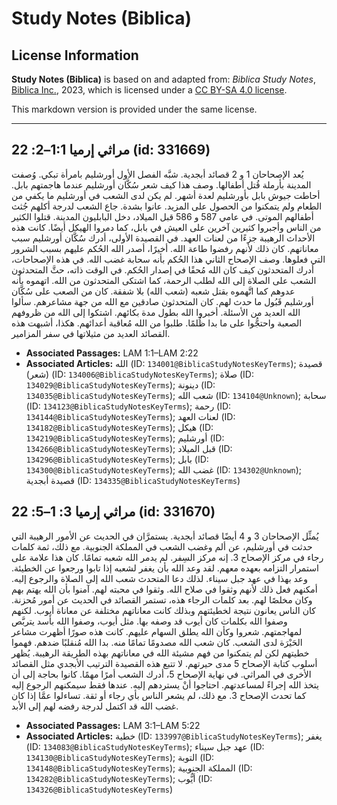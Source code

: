 # Study Notes (Biblica)

## License Information

**Study Notes (Biblica)** is based on and adapted from: _Biblica Study Notes_, [Biblica Inc.](https://www.biblica.com/), 2023, which is licensed under a [CC BY-SA 4.0 license](https://creativecommons.org/licenses/by-sa/4.0/legalcode.en).

This markdown version is provided under the same license.



--------------------------------

## مراثي إرميا 1:1–2: 22 (id: 331669)

يُعد الإصحاحان 1 و 2 قصائد أبجدية. شبَّه الفصل الأول أورشليم بامرأة تبكي. وُصفت المدينة بأرملة قُتل أطفالها. وصف هذا كيف شعر سُكَّان أورشليم عندما هاجمتهم بابل. أحاطت جيوش بابل بأورشليم لعدة أشهر. لم يكن لدى الشعب في أورشليم ما يكفي من الطعام ولم يتمكنوا من الحصول على المزيد. عانوا بشدة. جاع الشعب لدرجة أكلهم جُثث أطفالهم الموتى. في عامي 587 و 586 قبل الميلاد، دخل البابليون المدينة. قتلوا الكثير من الناس وأجبروا كثيرين آخرين على العيش في بابل، كما دمروا الهيكل أيضًا. كانت هذه الأحداث الرهيبة جزءًا من لعنات العهد. في القصيدة الأولى، أدرك سُكَّان أورشليم سبب معاناتهم. كان ذلك لأنهم رفضوا طاعة الله. أخيرًا، أصدر الله الحُكم عليهم بسبب الشرور التي فعلوها. وصف الإصحاح الثاني هذا الحُكم بأنه سحابة غضب الله. في هذه الإصحاحات، أدرك المتحدثون كيف كان الله مُحقًا في إصدار الحُكم. في الوقت ذاته، حثَّ المتحدثون الشعب على الصلاة إلى الله لطلب الرحمة، كما اشتكى المتحدثون من الله. اتهموه بأنه عدوهم كما اتَّهموه بقتل شعبه (شعب الله) بلا شفقة. كان من الصعب على سُكَّان أورشليم قَبُول ما حدث لهم. كان المتحدثون صادقين مع الله من جهة مشاعرهم. سألوا الله العديد من الأسئلة. أخبروا الله بطول مدة بكائهم. اشتكوا إلى الله من ظروفهم الصعبة واحتجُّوا على ما بدا ظُلمًا. طلبوا من الله مُعاقبة أعدائهم. هكذا، أشبهت هذه القصائد العديد من مثيلاتها في سفر المزامير.

* **Associated Passages:** LAM 1:1–LAM 2:22
* **Associated Articles:** الله (ID: `134001@BiblicaStudyNotesKeyTerms`); قصيدة (شعر) (ID: `134006@BiblicaStudyNotesKeyTerms`); صلاة (ID: `134029@BiblicaStudyNotesKeyTerms`); دينونة (ID: `134035@BiblicaStudyNotesKeyTerms`); شعب الله (ID: `134104@Unknown`); سحابة (ID: `134123@BiblicaStudyNotesKeyTerms`); رحمة (ID: `134144@BiblicaStudyNotesKeyTerms`); لعنات العهد (ID: `134182@BiblicaStudyNotesKeyTerms`); هيكل (ID: `134219@BiblicaStudyNotesKeyTerms`); أورشليم (ID: `134266@BiblicaStudyNotesKeyTerms`); قبل الميلاد (ID: `134296@BiblicaStudyNotesKeyTerms`); بابل (ID: `134300@BiblicaStudyNotesKeyTerms`); غضب الله (ID: `134302@Unknown`); قصيدة أبجدية (ID: `134335@BiblicaStudyNotesKeyTerms`)

## مراثي إرميا 3: 1–5: 22 (id: 331670)

يُمثِّل الإصحاحان 3 و 4 أيضًا قصائد أبجدية. يستمرَّان في الحديث عن الأمور الرهيبة التي حدثت في أورشليم، عن ألم وغضب الشعب في المملكة الجنوبية. مع ذلك، ثمة كلمات رجاء في مركز الإصحاح 3\. إنه مركز السِفر. لم يدمر الله شعبه تمامًا. كان هذا علامة على استمرار التزامه بعهده معهم. لقد وعد الله بأن يغفر لشعبه إذا تابوا ورجعوا عن الخطيئة. وعد بهذا في عهد جبل سيناء. لذلك دعا المتحدث شعب الله إلى الصلاة والرجوع إليه. أمكنهم فعل ذلك لأنهم وثقوا في صلاح الله. وثقوا في محبته لهم. آمنوا بأن الله يهتم بهم وكان مخلصًا لهم. بعد كلمات الرجاء هذه، تستمر القصائد في الحديث عن أمور مُحزنة. كان الناس يعانون نتيجة لخطيئتهم وبذلك كانت معاناتهم مختلفة عن معاناة أيوب. لكنهم وصفوا الله بكلمات كان أيوب قد وصفه بها. مثل أيوب، وصفوا الله بأسد يتربَّص لمهاجمتهم. شعروا وكأن الله يطلق السهام عليهم. كانت هذه صورًا أظهرت مشاعر الحَيْرَة لدى الشعب. كان شعب الله مصدومًا تمامًا منه. بدا الله مُنقلبًا ضدهم. فهموا خطيتهم لكن لم يتمكنوا من فهم مشيئة الله في معاناتهم بهذه الطريقة الرهيبة. يُظهر أسلوب كتابة الإصحاح 5 مدى حيرتهم. لا تتبع هذه القصيدة الترتيب الأبجدي مثل القصائد الأخرى في المراثي. في نهاية الإصحاح 5، أدرك الشعب أمرًا مهمًا. كانوا بحاجة إلى أن يتخذ الله إجراءً لمساعدتهم. احتاجوا أنْ يستردهم إليه. عندها فقط سيمكنهم الرجوع إليه كما تحدث الإصحاح 3\. مع ذلك، لم يشعر الناس بأي رجاء أو ثقة. تساءلوا عمَّا إذا كان غضب الله قد اكتمل لدرجة رفضه لهم إلى الأبد.

* **Associated Passages:** LAM 3:1–LAM 5:22
* **Associated Articles:** خطية (ID: `133997@BiblicaStudyNotesKeyTerms`); يغفر (ID: `134083@BiblicaStudyNotesKeyTerms`); عهد جبل سيناء (ID: `134130@BiblicaStudyNotesKeyTerms`); التوبة (ID: `134148@BiblicaStudyNotesKeyTerms`); المملكة الجنوبية (ID: `134282@BiblicaStudyNotesKeyTerms`); أيُّوب (ID: `134326@BiblicaStudyNotesKeyTerms`)

